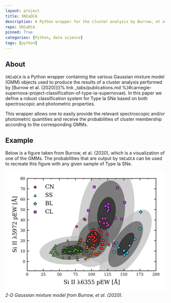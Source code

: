 ```yaml
---
layout: project
title: SNIaDCA
description: A Python wrapper for the cluster analysis by Burrow, et al. (2020) using Gaussian mixture models.
repo: SNIaDCA
pinned: True
categories: [Python, data science]
tags: [python]
---
```


## About

`SNIaDCA` is a Python wrapper containing the various Gaussian mixture model
(GMM) objects used to produce the results of a cluster analysis performed by
[Burrow et al. (2020)]({% link _tabs/publications.md %}#carnegie-supernova-project-classification-of-type-ia-supernovae).
In this paper we define a robust classification system for Type Ia SNe based on
both spectroscopic and photometric properties.

This wrapper allows one to easily provide the relevant spectroscopic and/or
photometric quantities and receive the probabilities of cluster membership
according to the corresponding GMMs.

## Example

Below is a figure taken from Burrow, et al. (2020), which is a visualization
of one of the GMMs. The probabilities that are output by `SNIaDCA` can be used
to recreate this figure with any given sample of Type Ia SNe.

![Desktop View](assets/img/projects/SNIaDCA.png)
_2-D Gaussian mixture model from Burrow, et al. (2020)._

